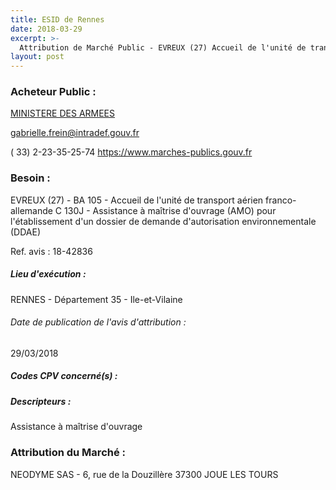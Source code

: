 ```yaml
---
title: ESID de Rennes
date: 2018-03-29
excerpt: >-
  Attribution de Marché Public - EVREUX (27) Accueil de l'unité de transport aérien franco-allemande C 130J - Assistance à maîtrise d'ouvrage (AMO) pour l'établissement d'un dossier de demande d'autorisation
layout: post
---
```


### Acheteur Public : 
<a href="/acheteur-131/siren-110090016"> MINISTERE DES ARMEES</a><br/>



gabrielle.frein@intradef.gouv.fr

( 33) 2-23-35-25-74
https://www.marches-publics.gouv.fr
### Besoin :

EVREUX (27) - BA 105 - Accueil de l'unité de transport aérien franco-allemande C 130J - Assistance à maîtrise d'ouvrage (AMO) pour l'établissement d'un dossier de demande d'autorisation environnementale (DDAE)

Ref. avis : 18-42836


##### Lieu d'exécution :

RENNES - Département 35 - Ile-et-Vilaine

###### Date de publication de l'avis d'attribution : 
29/03/2018

##### Codes CPV concerné(s) :

##### Descripteurs :
Assistance à maîtrise d'ouvrage <br/>

### Attribution du Marché :
NEODYME SAS - 6, rue de la Douzillère 37300 JOUE LES TOURS <br/>
